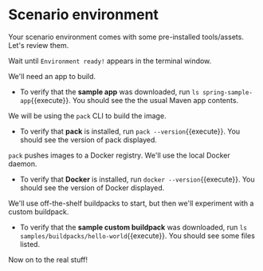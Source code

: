 # Scenario environment

Your scenario environment comes with some pre-installed tools/assets. Let's review them.

Wait until `Environment ready!` appears in the terminal window.

We'll need an app to build.

- To verify that the **sample app** was downloaded, run `ls spring-sample-app`{{execute}}.
You should see the the usual Maven app contents.

We will be using the `pack` CLI to build the image.

- To verify that **pack** is installed, run `pack --version`{{execute}}.
You should see the version of pack displayed.

`pack` pushes images to a Docker registry. We'll use the local Docker daemon.

- To verify that **Docker** is installed, run `docker --version`{{execute}}.
You should see the version of Docker displayed.

We'll use off-the-shelf buildpacks to start, but then we'll experiment with a custom buildpack.

- To verify that the **sample custom buildpack** was downloaded, run `ls samples/buildpacks/hello-world`{{execute}}.
You should see some files listed.



Now on to the real stuff!